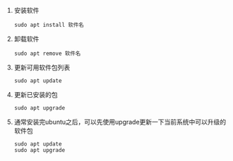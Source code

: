1. 安装软件

   ```linux
   sudo apt install 软件名
   ```

2. 卸载软件

   ```linux
   sudo apt remove 软件名
   ```

3. 更新可用软件包列表

   ```linux
   sudo apt update
   ```

4. 更新已安装的包

   ```linux
   sudo apt upgrade
   ```

5. 通常安装完ubuntu之后，可以先使用upgrade更新一下当前系统中可以升级的软件包

   ```linux
   sudo apt update
   sudo apt upgrade
   ```